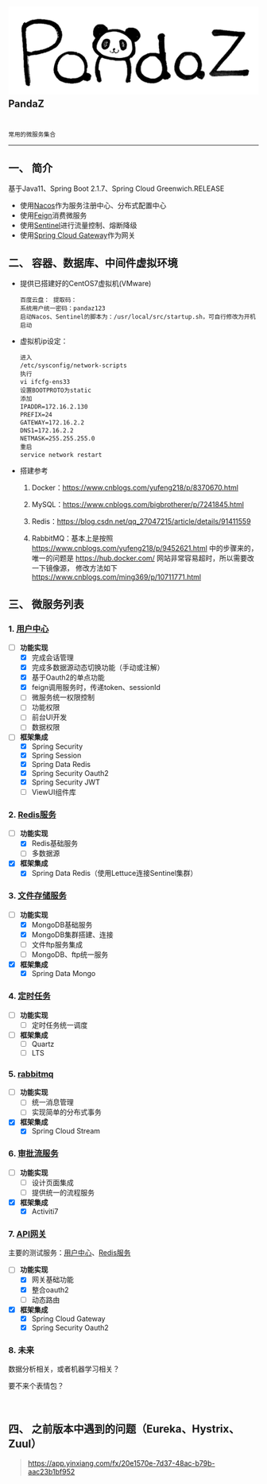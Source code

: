# ![pandaz](logo.png)<sup><sup>PandaZ</sup></sup>

    常用的微服务集合

----------------------------------------------------
## 一、 简介

基于Java11、Spring Boot 2.1.7、Spring Cloud Greenwich.RELEASE

- 使用[Nacos](https://github.com/alibaba/nacos/releases)作为服务注册中心、分布式配置中心
- 使用[Feign](https://spring.io/projects/spring-cloud-openfeign)消费微服务
- 使用[Sentinel](https://github.com/alibaba/Sentinel/releases)进行流量控制、熔断降级
- 使用[Spring Cloud Gateway](https://spring.io/projects/spring-cloud-gateway)作为网关



## 二、 容器、数据库、中间件虚拟环境

- 提供已搭建好的CentOS7虚拟机(VMware)
    ```
    百度云盘： 提取码：
    系统用户统一密码：pandaz123
    启动Nacos、Sentinel的脚本为：/usr/local/src/startup.sh，可自行修改为开机启动
    ```
- 虚拟机ip设定：
    ```
    进入
    /etc/sysconfig/network-scripts
    执行
    vi ifcfg-ens33
    设置BOOTPROTO为static
    添加
    IPADDR=172.16.2.130
    PREFIX=24
    GATEWAY=172.16.2.2
    DNS1=172.16.2.2
    NETMASK=255.255.255.0
    重启
    service network restart
    ```
- 搭建参考
    1. Docker：https://www.cnblogs.com/yufeng218/p/8370670.html
    
    2. MySQL：https://www.cnblogs.com/bigbrotherer/p/7241845.html
    
    3. Redis：https://blog.csdn.net/qq_27047215/article/details/91411559
    
    4. RabbitMQ：基本上是按照 https://www.cnblogs.com/yufeng218/p/9452621.html
       中的步骤来的，唯一的问题是 https://hub.docker.com/ 网站非常容易超时，所以需要改一下镜像源，
       修改方法如下 https://www.cnblogs.com/ming369/p/10711771.html



## 三、 微服务列表

### 1. [用户中心](http://localhost:9007)

- [ ] **功能实现**
    - [x] 完成会话管理
    - [x] 完成多数据源动态切换功能（手动或注解）
    - [x] 基于Oauth2的单点功能
    - [x] feign调用服务时，传递token、sessionId
    - [ ] 微服务统一权限控制
    - [ ] 功能权限
    - [ ] 前台UI开发
    - [ ] 数据权限
- [ ] **框架集成**
    - [x] Spring Security
    - [x] Spring Session
    - [x] Spring Data Redis
    - [x] Spring Security Oauth2 
    - [x] Spring Security JWT
    - [ ] ViewUI组件库
    
### 2. [Redis服务](http://localhost:9001)

- [ ] **功能实现**
    - [x] Redis基础服务
    - [ ] 多数据源
- [x] **框架集成**
    - [x] Spring Data Redis（使用Lettuce连接Sentinel集群）
    
### 3. [文件存储服务](http://localhost:9005)

- [ ] **功能实现**
    - [x] MongoDB基础服务
    - [x] MongoDB集群搭建、连接
    - [ ] 文件ftp服务集成
    - [ ] MongoDB、ftp统一服务
- [x] **框架集成**
    - [x] Spring Data Mongo
    
### 4. [定时任务](http://localhost:9003)

- [ ] **功能实现**
    - [ ] 定时任务统一调度
- [ ] **框架集成**
    - [ ] Quartz
    - [ ] LTS
    
### 5. [rabbitmq](http://localhost:9004)

- [ ] **功能实现**
    - [ ] 统一消息管理
    - [ ] 实现简单的分布式事务
- [x] **框架集成**
    - [x] Spring Cloud Stream
    
### 6. [审批流服务](http://localhost:9006)

- [ ] **功能实现**
    - [ ] 设计页面集成
    - [ ] 提供统一的流程服务
- [x] **框架集成**
    - [x] Activiti7
    
### 7. [API网关](http://localhost:7777)
主要的测试服务：[用户中心](http://localhost:9007)、[Redis服务](http://localhost:9001)

- [ ] **功能实现**
    - [x] 网关基础功能
    - [x] 整合oauth2
    - [ ] 动态路由
- [x] **框架集成**
    - [x] Spring Cloud Gateway
    - [x] Spring Security Oauth2
    
### 8. 未来

数据分析相关，或者机器学习相关？

要不来个表情包？


​    
## 四、 之前版本中遇到的问题（Eureka、Hystrix、Zuul）

> https://app.yinxiang.com/fx/20e1570e-7d37-48ac-b79b-aac23b1bf952